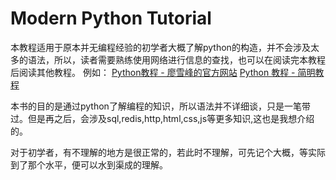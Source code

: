 # Modern Python Tutorial

本教程适用于原本并无编程经验的初学者大概了解python的构造，并不会涉及太多的语法，所以，读者需要熟练使用网络进行信息的查找，也可以在阅读完本教程后阅读其他教程。
例如：
[Python教程 - 廖雪峰的官方网站](https://www.liaoxuefeng.com/wiki/1016959663602400)
[Python 教程 - 简明教程](https://www.jmjc.tech/tutorial/python/1)

本书的目的是通过python了解编程的知识，所以语法并不详细谈，只是一笔带过。但是再之后，会涉及sql,redis,http,html,css,js等更多知识,这也是我想介绍的。

对于初学者，有不理解的地方是很正常的，若此时不理解，可先记个大概，等实际到了那个水平，便可以水到渠成的理解。